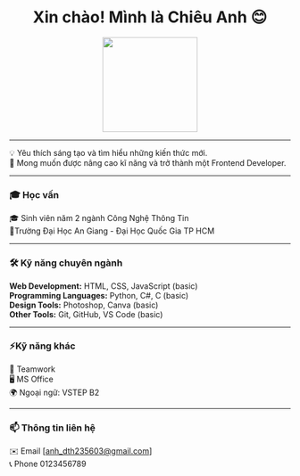 <h1 align="center">Xin chào! Mình là Chiêu Anh 😊</h1>
<p align="center">
  <img src="https://avatars.githubusercontent.com/u/225698610?v=4" width="170" style="border-radius: 50;"/>
</p>

---

💡 Yêu thích sáng tạo và tìm hiểu những kiến thức mới. <br>
📍 Mong muốn được nâng cao kĩ năng và trở thành một Frontend Developer.<br>

---

### 🎓 Học vấn
🎓 Sinh viên năm 2 ngành Công Nghệ Thông Tin <br>
📍Trường Đại Học An Giang - Đại Học Quốc Gia TP HCM <br>

---

### 🛠 Kỹ năng chuyên ngành
**Web Development:** HTML, CSS, JavaScript (basic) <br>
**Programming Languages:** Python, C#, C (basic) <br>
**Design Tools:** Photoshop, Canva (basic) <br>
**Other Tools:** Git, GitHub, VS Code (basic) <br>

---

### ⚡Kỹ năng khác
👯 Teamwork <br>
🖥️ MS Office <br>
🌍 Ngoại ngữ: VSTEP B2 <br>

---

### 📫 Thông tin liên hệ
✉️ Email [anh_dth235603@gmail.com] <br>
📞 Phone 0123456789 
